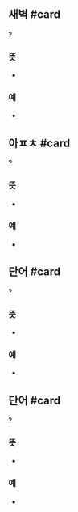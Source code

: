 ## 새벽 #card
?
### 뜻
-
### 예
-

## 아ㅍㅊ #card
?
### 뜻
-
### 예
-

## 단어 #card
?
### 뜻
-
### 예
-

## 단어 #card
?
### 뜻
-
### 예
-
